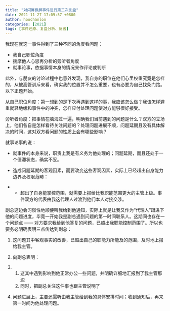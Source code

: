 ```yaml
---
title: "对闪屏换屏事件进行第三次复盘"
date: 2021-11-27 17:09:57 +0800
author: hoochanlon
categories: [2021]
tags: [事件还原、复盘分析、反省]
---
```


我现在就这一事件得到了三种不同的角度看问题：

* 我自己职位角度
* 揣摩他人心思再分析的旁听者角度
* 就事论事，依据事情本身的情况来作评论或判断

此外，与朋友的讨论过程中也意外发现，我自身的职位在他们心里权重究竟是怎样的，从被高管训斥来看，确实我的位置并不怎么重要，也有必要为自己找条门路。以下正题开始。

<!-- more -->

从自己职位角度：第一想到的是下次再遇到这样的事，我应该怎么做？我该怎样避重就轻地缓和事件中的冲突，怎样应付处理问题使对方能够很好接受。

旁听者角度：把事情在脑海过一遍，明确我们当前遇到的问题是什么？双方的立场上，他们各自是怎样看待关注问题的？处理问题进展不顺，问题延期且没有具体解决的时间，这对双方看问题的性质上会有哪些影响？

就事论事的说： 

- 就事件的本身来说，职责上我是有义务为他处理的；问题延期，而且还处于一个僵滞状态，确实不妥。

- 造成问题延期的客观因素，而要改变这些客观因素，实际上已经超出自身能力边界及权限范畴：

- - 超出了自身能掌控范围，就需要上报给比我职能范围更大的主管上级。事件双方的代表由我这代理人过渡到他们本人对接交涉。

副总这边会习惯性地顺便叫我给到他通知，实际上就是让我又作为“代理人”跟进下他的问题进度，毕竟一开始我是副总遇到问题的第一时间联系人。这期间也存在一个问题点 —— 对方要求我给到他答复的问题，已超出我职能控制范围了。所以也要务必明确表明三点传达到副总：

1. 这问题其中客观事实的改善，已超出自己的职能力所能及的范围，及时地上报给我主管。

2. 向副总表明：

3. 1. 这其中遇到影响到他正常办公一些问题，并明确详细地汇报到了我主管那边
   2. 同时，把副总关注这件事也跟主管说明了

4. 问题进展上，主要还需听由我主管给到我的具体安排时间；收到通知后，再来第一时间为他处理问题。
